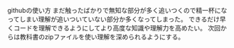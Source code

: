 githubの使い方
まだ触ったばかりで無知な部分が多く追いつくので精一杯になってしまい理解が追いついていない部分か多くなってしまった。
できるだけ早くコードを理解できるようにしてより高度な知識や理解力を高めたい。
次回からは教科書のzipファイルを使い理解を深められるようにする。